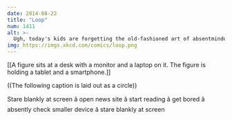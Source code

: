 ```yaml
---
date: 2014-08-22
title: "Loop"
num: 1411
alt: >-
  Ugh, today's kids are forgetting the old-fashioned art of absentmindedly reading the same half-page of a book over and over and then letting your attention wander and picking up another book.
img: https://imgs.xkcd.com/comics/loop.png
---
```

[[A figure sits at a desk with a monitor and a laptop on it. The figure is holding a tablet and a smartphone.]]

((The following caption is laid out as a circle))

Stare blankly at screen â open news site â start reading â get bored â absently check smaller device â stare blankly at screen

